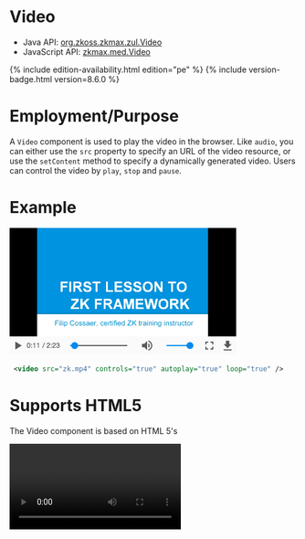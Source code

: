 

# Video

- Java API: [org.zkoss.zkmax.zul.Video](https://www.zkoss.org/javadoc/latest/zk/org/zkoss/zkmax/zul/Video.html)
- JavaScript API: [zkmax.med.Video](https://www.zkoss.org/javadoc/latest/jsdoc/classes/zkmax.med.Video.html)

<!--REQUIRED ZK EDITION: PE -->
{% include edition-availability.html edition="pe" %} {% include version-badge.html version=8.6.0 %}

# Employment/Purpose

A `Video` component is used to play the video in the browser. Like
`audio`, you can either use the `src` property to specify an URL of the
video resource, or use the `setContent` method to specify a dynamically
generated video. Users can control the video by `play`, `stop` and
`pause`.

# Example

![](/zk_component_ref/images/Player-Sample.png)

```xml
 <video src="zk.mp4" controls="true" autoplay="true" loop="true" />
```

# Supports HTML5

The Video component is based on HTML 5's

<video>

tag, and supports the following properties: `src`, `autoplay`,
`controls`, `loop`, `playbackRate`, `dimBackground`, `preload`,
`clipToFit`, `poster`, `playsinline` and `crossorigin`.

## Supported Formats

[mp4, WebM, ogg](https://developer.mozilla.org/en-US/docs/Web/HTML/Supported_media_formats#File_formats)

# autoplay

Just set autoplay to `true` doesn't always work because **autoplay
policy is different among browsers**. Please refer to
[autoplay-policy-changes](https://developers.google.com/web/updates/2017/09/autoplay-policy-changes)
and
[auto-play-policy-changes-for-macos](https://webkit.org/blog/7734/auto-play-policy-changes-for-macos/).

# Multiple Sources

Most browsers do not support all the video formats, so you can specify
multiple source files in different formats for different browsers. If
the first format is not supported by the browser, it will fallback to
the 2nd format. For example:

```xml
 <video src="zk.mp4, zk.webm, zk.ogg" />
```

# enableFullScreen

For security reasons, fullScreen API can only be initiated by an user
gesture. Therefore the Video component only provides a client-side
method `enableFullScreen()` to enable the full screen mode.

```xml
<video id="player" src="zk.mp4" controls="true"/>
<button xmlns:w="client" w:onClick="zk.$('$player').enableFullScreen()" />
```

# dimBackground

The Video component provides a theater mode, If dimBackground="true",
the whole page will be covered by translucent black by default except
the Video.

When the theater mode is enabled, user can click anywhere on the page
outside the Video to disable theater mode and return to the normal view.

![](/zk_component_ref/images/Player-turnOffLight.png)

```xml
 <video src="zk.mp4" dimBackground="true" />
```

By default, css of dimBackground has two properties as shown in the
following css code.

You can also customize the background in your preference by simply
overriding .z-video-dim-background in css.

```css
<style>
.z-video-dim-background {
    background: black;
    opacity: 0.8;
}
</style>
```

# playbackRate

The Video component provides setPlaybackRate(double) to control the
video playing speed. The valid value depends on the displayed browser.

Default: 1.0

```xml
 <video src="zk.mp4" playbackRate="0.5" />
```

# currentTime

The Video component provides `setCurrentTime(double)` to jump to the
specified time-point (in seconds) of the playback video.

```xml
 <video src="zk.mp4" currentTime="60" />
```

# playing

The Video component provides `setPlaying(boolean)` to play or pause the
video.

playing="true" is same as invoking `play()`; playing="false" is same as
invoking `pause()`.

```xml
 <video src="zk.mp4" playing="false" />
```

# volume

The Video component provides `setVolume(double)` to change the volume.
The value should range between 0.0 and 1.0.

Default: 1.0

```xml
 <video src="zk.mp4" volume="0.5" />
```

# muted

The Video component provides `setMuted(boolean)` to mute the video.

Default: false

```xml
 <video src="zk.mp4" muted="true" />
```

# clipToFit

The Video component provides setClipToFit(boolean) to clip the video
when the source size doesn't fit the size specified in the Video tag.

For example:

The source image used in the sample below is 450 \* 320. When you set
width="300px", height="320px", by default, blank space will be inserted
above and below the video to preserve the aspect ratio (left image);
when you set clipToFit="true", it will cut off the sides and fill up the
space (right image).

<file:ClipToFit(false).png> <file:ClipToFit(true).png>

```xml
  <video width="300px" height="320px" src="zk.mp4" style="border: 1px solid red;" />
  <video width="300px" height="320px" src="zk.mp4" style="border: 1px solid red;" clipToFit="true" />
```

# Display Subtitles

To display subtitles or captions on a video, please see [ Track]({{site.baseurl}}/zk_component_ref/track).

# StateChangeEvent

When you call `play(), stop(), pause()` StateChangeEvent will be
triggered. You can check the current state by calling event.getState().
Video has three states, and you can access them by using
`Video.PLAY, Video.STOP and Video.PAUSE`.

For example:

If you want to do something after the video starts to play, you can
write codes as shown below (MVVM style).

```xml
  <video onStateChange="@command('stateChange', event=event)" />
```

```java
  @Command
  public void stateChange(@BindingParam("event") StateChangeEvent event) {
    if (event.getState() == Video.PLAY) {
      // do something...
    }
  }
```

Video component also provides `isPlaying(), isPaused() and isStopped()`
methods to check the video state.

{% include version-badge.html version=9.6.0 %}

Since ZK 9.6.0, a new state - `Video.END` is added. When the video is
played to the end, the StateChangeEvent will be triggered.

# Supported Events

<table>
<thead>
<tr class="header">
<th><center>
<p>Name</p>
</center></th>
<th><center>
<p>Event Type</p>
</center></th>
</tr>
</thead>
<tbody>
<tr class="odd">
<td><center>
<p>`onStateChange`</p>
</center></td>
<td><p><strong>Event:</strong>
[org.zkoss.zkmax.zul.event.StateChangeEvent](https://www.zkoss.org/javadoc/latest/zk/org/zkoss/zkmax/zul/event/StateChangeEvent.html) Notifies
when invoking play(), stop() or pause().</p></td>
</tr>
</tbody>
</table>

- Inherited Supported Events: [ XulElement]({{site.baseurl}}/zk_component_ref/xulelement#Supported_Events)

# Supported Children

`* `[`Track`]({{site.baseurl}}/zk_component_ref/track)

# Version History



| Version | Date           | Content                                                                           |
|---------|----------------|-----------------------------------------------------------------------------------|
| 8.6.0   | May 2018       | [ZK-3845](https://tracker.zkoss.org/browse/ZK-3845): Provide a video component    |
| 9.5.0   | September 2020 | [ZK-4649](https://tracker.zkoss.org/browse/ZK-4649): Video supports to add tracks |


